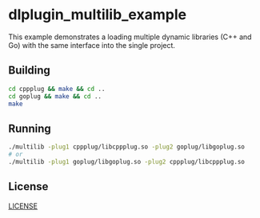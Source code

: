 # dlplugin_multilib_example

This example demonstrates a loading multiple dynamic libraries (C++ and Go) with the same interface into the single project.

## Building

```sh
cd cppplug && make && cd ..
cd goplug && make && cd ..
make
```

## Running

```sh
./multilib -plug1 cppplug/libcppplug.so -plug2 goplug/libgoplug.so
# or
./multilib -plug1 goplug/libgoplug.so -plug2 cppplug/libcppplug.so
```


## License

[LICENSE](./LICENSE)